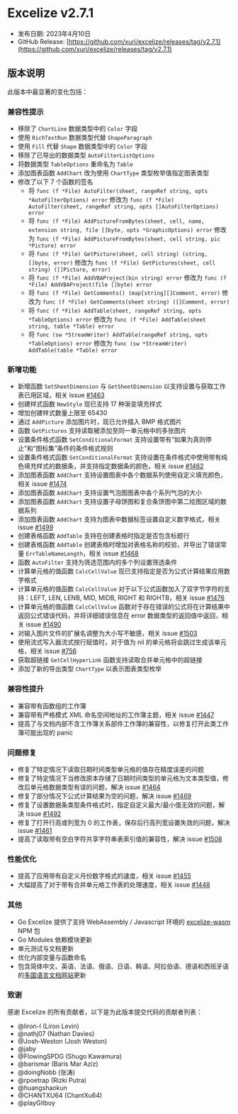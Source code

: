 # Excelize v2.7.1

* 发布日期: 2023年4月10日
* GitHub Release: [https://github.com/xuri/excelize/releases/tag/v2.7.1](https://github.com/xuri/excelize/releases/tag/v2.7.1)

## 版本说明

此版本中最显著的变化包括：

### 兼容性提示

* 移除了 `ChartLine` 数据类型中的 `Color` 字段
* 使用 `RichTextRun` 数据类型代替 `ShapeParagraph`
* 使用 `Fill` 代替 `Shape` 数据类型中的 `Color` 字段
* 移除了已导出的数据类型 `AutoFilterListOptions`
* 将数据类型 `TableOptions` 重命名为 `Table`
* 添加图表函数 `AddChart` 改为使用 `ChartType` 类型枚举值指定图表类型
* 修改了以下 7 个函数的签名
  * 将 `func (f *File) AutoFilter(sheet, rangeRef string, opts *AutoFilterOptions) error` 修改为 `func (f *File) AutoFilter(sheet, rangeRef string, opts []AutoFilterOptions) error`
  * 将 `func (f *File) AddPictureFromBytes(sheet, cell, name, extension string, file []byte, opts *GraphicOptions) error` 修改为 `func (f *File) AddPictureFromBytes(sheet, cell string, pic *Picture) error`
  * 将 `func (f *File) GetPicture(sheet, cell string) (string, []byte, error)` 修改为 `func (f *File) GetPictures(sheet, cell string) ([]Picture, error)`
  * 将 `func (f *File) AddVBAProject(bin string) error` 修改为 `func (f *File) AddVBAProject(file []byte) error`
  * 将 `func (f *File) GetComments() (map[string][]Comment, error)` 修改为 `func (f *File) GetComments(sheet string) ([]Comment, error)`
  * 将 `func (f *File) AddTable(sheet, rangeRef string, opts *TableOptions) error` 修改为 `func (f *File) AddTable(sheet string, table *Table) error`
  * 将 `func (sw *StreamWriter) AddTable(rangeRef string, opts *TableOptions) error` 修改为 `func (sw *StreamWriter) AddTable(table *Table) error`

### 新增功能

* 新增函数 `SetSheetDimension` 与 `GetSheetDimension` 以支持设置与获取工作表已用区域，相关 issue [#1463](https://github.com/xuri/excelize/issues/1463)
* 创建样式函数 `NewStyle` 现已支持 17 种渐变填充样式
* 增加创建样式数量上限至 65430
* 通过 `AddPicture` 添加图片时，现已允许插入 BMP 格式图片
* 函数 `GetPictures` 支持读取被添加至同一单元格中的多张图片
* 设置条件格式函数 `SetConditionalFormat` 支持设置带有“如果为真则停止”和“图标集”条件的条件格式规则
* 设置条件格式函数 `SetConditionalFormat` 支持设置在条件格式中使用带有纯色填充样式的数据条，并支持指定数据条的颜色，相关 issue [#1462](https://github.com/xuri/excelize/issues/1462)
* 添加图表函数 `AddChart` 支持设置图表中各个数据系列使用自定义填充颜色，相关 issue [#1474](https://github.com/xuri/excelize/issues/1474)
* 添加图表函数 `AddChart` 支持设置气泡图图表中各个系列气泡的大小
* 添加图表函数 `AddChart` 支持设置子母饼图和复合条饼图中第二绘图区域的数据系列
* 添加图表函数 `AddChart` 支持为图表中数据标签设置自定义数字格式，相关 issue [#1499](https://github.com/xuri/excelize/issues/1499)
* 创建表格函数 `AddTable` 支持在创建表格时指定是否包含标题行
* 创建表格函数 `AddTable` 创建表格时增加对表格名称的校验，并导出了错误常量 `ErrTableNameLength`，相关 issue [#1468](https://github.com/xuri/excelize/issues/1468)
* 函数 `AutoFilter` 支持为筛选范围内的多个列设置筛选条件
* 计算单元格的值函数 `CalcCellValue` 现已支持指定是否为公式计算结果应用数字格式
* 计算单元格的值函数 `CalcCellValue` 对于以下公式函数加入了双字节字符的支持：LEFT, LEN, LENB, MID, MIDB, RIGHT 和 RIGHTB，相关 issue [#1476](https://github.com/xuri/excelize/issues/1476)
* 计算单元格的值函数 `CalcCellValue` 函数对于存在错误的公式将在计算结果中返回公式错误代码，并将详细错误信息在 error 数据类型的返回值中返回，相关 issue [#1490](https://github.com/xuri/excelize/issues/1490)
* 对输入图片文件的扩展名调整为大小写不敏感，相关 issue [#1503](https://github.com/xuri/excelize/issues/1503)
* 使用流式写入器流式按行赋值时，对于值为 nil 的单元格将会跳过生成该单元格，相关 issue [#756](https://github.com/xuri/excelize/issues/756)
* 获取超链接 `GetCellHyperLink` 函数支持读取合并单元格中的超链接
* 添加了新的导出类型 `ChartType` 以表示图表类型枚举

### 兼容性提升

* 兼容带有函数组的工作簿
* 兼容带有严格模式 XML 命名空间地址的工作簿主题，相关 issue [#1447](https://github.com/xuri/excelize/issues/1447)
* 提高了与文档内部不含工作簿关系部件工作簿的兼容性，以修复打开此类工作簿可能出现的 panic

### 问题修复

* 修复了特定情况下读取日期时间类型单元格的值存在精度误差的问题
* 修复了特定情况下当修改原本存储了日期时间类型的单元格为文本类型值，修改后单元格数据类型有误的问题，解决 issue [#1464](https://github.com/xuri/excelize/issues/1464)
* 修复了部分情况下公式计算结果为空的问题，解决 issue [#1469](https://github.com/xuri/excelize/issues/1469)
* 修复了设置数据条类型条件格式时，指定自定义最大/最小值无效的问题，解决 issue [#1492](https://github.com/xuri/excelize/issues/1492)
* 修复了打开行高或列宽为 0 的工作表，保存后行高列宽设置失效的问题，解决 issue [#1461](https://github.com/xuri/excelize/issues/1461)
* 提高了读取带有空白字符共享字符串表索引值的兼容性，解决 issue [#1508](https://github.com/xuri/excelize/issues/1508)

### 性能优化

* 提高了应用带有自定义月份数字格式的速度，相关 issue [#1455](https://github.com/xuri/excelize/issues/1455)
* 大幅提高了对于带有合并单元格工作表的处理速度，相关 issue [#1448](https://github.com/xuri/excelize/issues/1448)

### 其他

* Go Excelize 提供了支持 WebAssembly / Javascript 环境的 [excelize-wasm](https://github.com/xuri/excelize-wasm) NPM 包
* Go Modules 依赖模块更新
* 单元测试与文档更新
* 优化内部变量与函数命名
* 包含简体中文、英语、法语、俄语、日语、韩语、阿拉伯语、德语和西班牙语的[多国语言文档网站](https://xuri.me/excelize)更新

### 致谢

感谢 Excelize 的所有贡献者，以下是为此版本提交代码的贡献者列表：

* @liron-l (Liron Levin)
* @nathj07 (Nathan Davies)
* @Josh-Weston (Josh Weston)
* @jaby
* @FlowingSPDG (Shugo Kawamura)
* @barismar (Baris Mar Aziz)
* @doingNobb (张涛)
* @rpoetrap (Rizki Putra)
* @huangshaokun
* @CHANTXU64 (ChantXu64)
* @playGitboy
